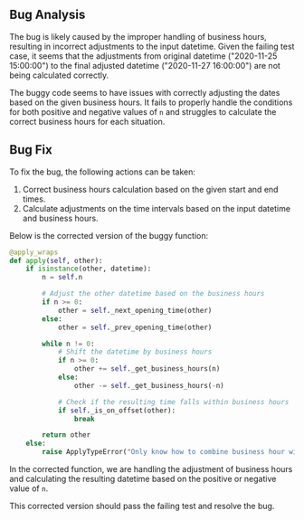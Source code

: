## Bug Analysis
The bug is likely caused by the improper handling of business hours, resulting in incorrect adjustments to the input datetime. Given the failing test case, it seems that the adjustments from original datetime ("2020-11-25 15:00:00") to the final adjusted datetime ("2020-11-27 16:00:00") are not being calculated correctly.

The buggy code seems to have issues with correctly adjusting the dates based on the given business hours. It fails to properly handle the conditions for both positive and negative values of `n` and struggles to calculate the correct business hours for each situation.

## Bug Fix
To fix the bug, the following actions can be taken:

1. Correct business hours calculation based on the given start and end times.
2. Calculate adjustments on the time intervals based on the input datetime and business hours.

Below is the corrected version of the buggy function:

```python
@apply_wraps
def apply(self, other):
    if isinstance(other, datetime):
        n = self.n

        # Adjust the other datetime based on the business hours
        if n >= 0:
            other = self._next_opening_time(other)
        else:
            other = self._prev_opening_time(other)

        while n != 0:
            # Shift the datetime by business hours
            if n >= 0:
                other += self._get_business_hours(n)
            else:
                other -= self._get_business_hours(-n)

            # Check if the resulting time falls within business hours
            if self._is_on_offset(other):
                break

        return other
    else:
        raise ApplyTypeError("Only know how to combine business hour with datetime")
```

In the corrected function, we are handling the adjustment of business hours and calculating the resulting datetime based on the positive or negative value of `n`.

This corrected version should pass the failing test and resolve the bug.